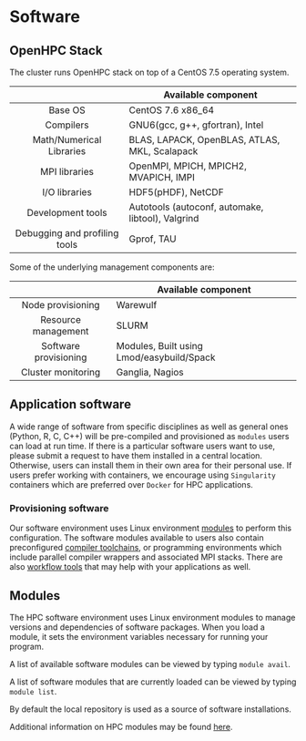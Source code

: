 # Software

## OpenHPC Stack
The cluster runs OpenHPC stack on top of a CentOS 7.5 operating system.

|     | Available component                |
|:--------:|------------------------------------|
| Base OS   | CentOS 7.6 x86_64 |
| Compilers   | GNU6(gcc, g++, gfortran), Intel |
| Math/Numerical Libraries | BLAS, LAPACK, OpenBLAS, ATLAS, MKL, Scalapack |
| MPI libraries | OpenMPI, MPICH, MPICH2, MVAPICH, IMPI |
| I/O libraries |  HDF5(pHDF), NetCDF |
| Development tools | Autotools (autoconf, automake, libtool), Valgrind |
| Debugging and profiling tools | Gprof, TAU |

Some of the underlying management components are:

|        | Available component                |
|:--------:|------------------------------------|
| Node provisioning   | Warewulf |
| Resource management | SLURM |
| Software provisioning | Modules, Built using Lmod/easybuild/Spack |
| Cluster monitoring | Ganglia, Nagios |

## Application software
A wide range of software from specific disciplines as well as general ones (Python, R, C, C++) will be pre-compiled and provisioned as `modules` users can load at run time. If there is a particular software users want to use, please submit a request to have them installed in a central location. Otherwise, users can install them in their own area for their personal use. If users prefer working with containers, we encourage using `Singularity` containers which are preferred over `Docker` for HPC applications.

### Provisioning software
Our software environment uses Linux environment [modules](../how-to-use/modules/) to perform this configuration. The software modules available to users also contain preconfigured [compiler toolchains](../how-to-use/compilers.md), or programming environments which include parallel compiler wrappers and associated MPI stacks. There are also [workflow tools](../how-to-use/workflows/) that may help with your applications as well.

## Modules

The HPC software environment uses Linux environment modules to manage versions and dependencies of software packages. When you load a module, it sets the environment variables necessary for running your program.

A list of available software modules can be viewed by typing `module avail`.

A list of software modules that are currently loaded can be viewed by typing `module list`.

By default the local repository is used as a source of software installations.

Additional information on HPC modules may be found [here](../how-to-use/modules/).

<!--

## Notes on Specific Software Usage

### Singularity Containers over MPI-IB

By default, Singularity does not use the InfiniBand libraries when doing message passing with MPI. In order to make sure Singularity uses the InfiniBand libraries while using MPI, perform the following step after loading the Singularity module:

```text
source sourceme_for_mpioverib
```

Following the above step, the Singularity containers should use the InfiniBand libraries when running MPI applications.

### Visualizing Remote Data over SSH using Visit

Visit is a well-known visualization software package that is available on HPC. Visit may be configured by creating the profile of HPC Condo to visualize data from your local Visit client. In order to do so, follow the steps as shown below on your local Visit:

1. Start Visit and go to `Options` → `Host profiles`
2. Press `New Host` and populate the fields as described below
   * Host nickname: `cad`
   * Remote host name: `or-condo-login.univ.edu`
   * Host name aliases: `or-condo-login#g`
   * Path to Visit installation: `/software/dev_tools/swtree/cs400_centos7.2_pe2016-08/visit/2.10.3/centos7.2_gnu5.3.0`
   * Username: `<your__id>`
3. Check the `Tunnel data ...` checkbox
4. Click on `Apply`
5. Now in the `file` → `open` menu, click on the dropdown \(▾\) and select `cad`
6. Enter your password in the dialog box that opens
7. You should be able to see your data on the HPC file system which can be opened just as if it were local data

-->
